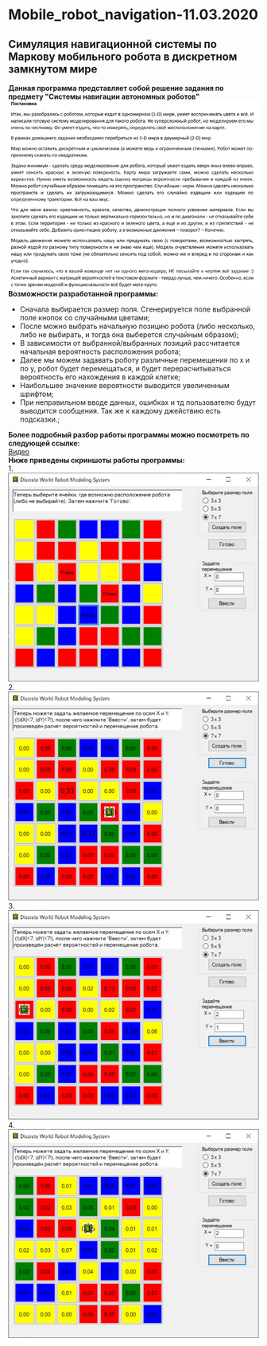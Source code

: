 # Mobile_robot_navigation-11.03.2020
## Симуляция навигационной системы по Маркову мобильного робота в дискретном замкнутом мире
**Данная программа представляет собой решение задания по предмету "Системы навигации автономных роботов"**  
![task](https://github.com/d1den/Mobile_robot_navigation-11.03.2020/blob/master/images/task.JPG?raw=true "task")  
**Возможности разработанной программы:**  
+ Сначала выбирается размер поля. Сгенерируется поле выбранной поле кнопок со случайными цветами;  
+ После можно выбрать начальную позицию робота (либо несколько, либо не выбирать, и тогда она выберется случайным образом);  
+ В зависимости от выбранной/выбранных позиций рассчитается начальная вероятность расположения робота;  
+ Далее мы можем задавать роботу различные перемещения по x и по y, робот будет перемещаться, и будет перерасчитываться вероятность его нахождения в каждой клетке;  
+ Наибольшее значение вероятности выводится увеличенным шрифтом;  
+ При неправильном вводе данных, ошибках и тд пользователю будут выводится сообщения. Так же к каждому джействию есть подсказки.;

**Более подробный разбор работы программы можно посмотреть по следующей ссылке:**  
[Видео](https://drive.google.com/file/d/1mdmHbS3gHLe0Jgnawo9S52Zv5JI6QxOA/view?usp=sharing)  
**Ниже приведены скриншоты работы программы:**  
1.![test1](https://github.com/d1den/Mobile_robot_navigation-11.03.2020/blob/master/images/test1.JPG?raw=true "test1")   
2.![test2](https://github.com/d1den/Mobile_robot_navigation-11.03.2020/blob/master/images/test2.JPG?raw=true "test2")    
3.![test3](https://github.com/d1den/Mobile_robot_navigation-11.03.2020/blob/master/images/test3.JPG?raw=true "test3")    
4.![test4](https://github.com/d1den/Mobile_robot_navigation-11.03.2020/blob/master/images/test4.JPG?raw=true "test4")    
